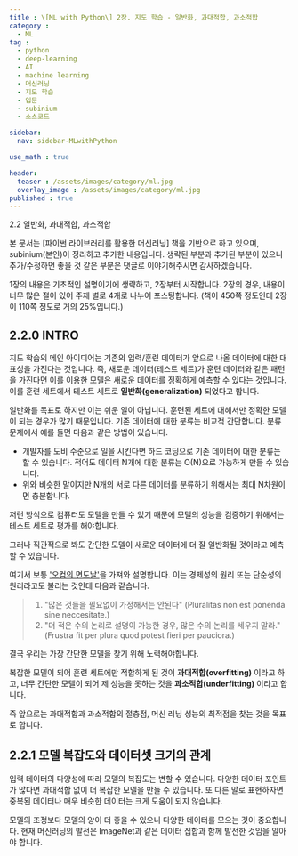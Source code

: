 ```yaml
---
title : \[ML with Python\] 2장. 지도 학습 - 일반화, 과대적합, 과소적합
category :
  - ML
tag :
  - python
  - deep-learning
  - AI
  - machine learning
  - 머신러닝
  - 지도 학습
  - 입문
  - subinium
  - 소스코드

sidebar:
  nav: sidebar-MLwithPython

use_math : true

header:
  teaser : /assets/images/category/ml.jpg
  overlay_image : /assets/images/category/ml.jpg
published : true
---
```


2.2 일반화, 과대적합, 과소적합

본 문서는 [파이썬 라이브러리를 활용한 머신러닝] 책을 기반으로 하고 있으며, subinium(본인)이 정리하고 추가한 내용입니다. 생략된 부분과 추가된 부분이 있으니 추가/수정하면 좋을 것 같은 부분은 댓글로 이야기해주시면 감사하겠습니다.

1장의 내용은 기초적인 설명이기에 생략하고, 2장부터 시작합니다.
2장의 경우, 내용이 너무 많은 절이 있어 주제 별로 4개로 나누어 포스팅합니다.
(책이 450쪽 정도인데 2장이 110쪽 정도로 거의 25%입니다.)

## 2.2.0 INTRO

지도 학습의 메인 아이디어는 기존의 입력/훈련 데이터가 앞으로 나올 데이터에 대한 대표성을 가진다는 것입니다.
즉, 새로운 데이터(테스트 세트)가 훈련 데이터와 같은 패턴을 가진다면 이를 이용한 모델은 새로운 데이터를 정확하게 예측할 수 있다는 것입니다. 이를 훈련 세트에서 테스트 세트로 **일반화(generalization)** 되었다고 합니다.

일반화를 목표로 하지만 이는 쉬운 일이 아닙니다. 훈련된 세트에 대해서만 정확한 모델이 되는 경우가 많기 때문입니다.
기존 데이터에 대한 분류는 비교적 간단합니다. 분류 문제에서 예를 들면 다음과 같은 방법이 있습니다.

- 개발자를 도비 수준으로 일을 시킨다면 하드 코딩으로 기존 데이터에 대한 분류는 할 수 있습니다. 적어도 데이터 N개에 대한 분류는 O(N)으로 가능하게 만들 수 있습니다.
- 위와 비슷한 말이지만 N개의 서로 다른 데이터를 분류하기 위해서는 최대 N차원이면 충분합니다.

저런 방식으로 컴퓨터도 모델을 만들 수 있기 때문에 모델의 성능을 검증하기 위해서는 테스트 세트로 평가를 해야합니다.

그러나 직관적으로 봐도 간단한 모델이 새로운 데이터에 더 잘 일반화될 것이라고 예측할 수 있습니다.

여기서 보통 ['오컴의 면도날'](https://ko.wikipedia.org/wiki/%EC%98%A4%EC%BB%B4%EC%9D%98_%EB%A9%B4%EB%8F%84%EB%82%A0)을 가져와 설명합니다. 이는 경제성의 원리 또는 단순성의 원리라고도 불리는 것인데 다음과 같습니다.

> 1. "많은 것들을 필요없이 가정해서는 안된다" (Pluralitas non est ponenda sine neccesitate.)
> 2. "더 적은 수의 논리로 설명이 가능한 경우, 많은 수의 논리를 세우지 말라."(Frustra fit per plura quod potest fieri per pauciora.)

결국 우리는 가장 간단한 모델을 찾기 위해 노력해야합니다.

복잡한 모델이 되어 훈련 세트에만 적합하게 된 것이 **과대적합(overfitting)** 이라고 하고, 너무 간단한 모델이 되어 제 성능을 못하는 것을 **과소적합(underfitting)** 이라고 합니다.

즉 앞으로는 과대적합과 과소적합의 절충점, 머신 러닝 성능의 최적점을 찾는 것을 목표로 합니다.

## 2.2.1 모델 복잡도와 데이터셋 크기의 관계

입력 데이터의 다양성에 따라 모델의 복잡도는 변할 수 있습니다.
다양한 데이터 포인트가 많다면 과대적합 없이 더 복잡한 모델을 만들 수 있습니다.
또 다른 말로 표현하자면 중복된 데이터나 매우 비슷한 데이터는 크게 도움이 되지 않습니다.

모델의 조정보다 모델의 양이 더 좋을 수 있으니 다양한 데이터를 모으는 것이 중요합니다.
현재 머신러닝의 발전은 ImageNet과 같은 데이터 집합과 함께 발전한 것임을 알아야 합니다.
